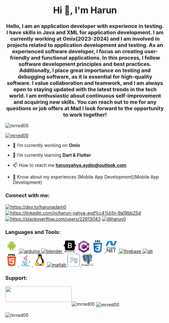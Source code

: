 <h1 align="center">Hi 👋, I'm Harun</h1>
<h3 align="center">Hello, I am an application developer with experience in testing. I have skills in Java and XML for application development. I am currently working at Omix(2023-2024) and I am involved in projects related to application development and testing. As an experienced software developer, I focus on creating user-friendly and functional applications. In this process, I follow software development principles and best practices. Additionally, I place great importance on testing and debugging software, as it is essential for high-quality software. I value collaboration and teamwork, and I am always open to staying updated with the latest trends in the tech world. I am enthusiastic about continuous self-improvement and acquiring new skills. You can reach out to me for any questions or job offers at Mail I look forward to the opportunity to work together!</h3>

<p align="left"> <img src="https://komarev.com/ghpvc/?username=mrred00&label=Profile%20views&color=0e75b6&style=flat" alt="mrred00" /> </p>

<p align="left"> <a href="https://github.com/ryo-ma/github-profile-trophy"><img src="https://github-profile-trophy.vercel.app/?username=mrred00&theme=dark_lover" alt="mrred00" /></a> </p>

- 🔭 I’m currently working on **Omix**

- 🌱 I’m currently learning **Dart & Flutter**

- 📫 How to reach me **harunyahya.aydin@outlook.com**

- 📄 Know about my experiences [Mobile App Development](Mobile App Development)

<h3 align="left">Connect with me:</h3>
<p align="left">
<a href="https://dev.to/https://dev.to/harunadam0" target="blank"><img align="center" src="https://raw.githubusercontent.com/rahuldkjain/github-profile-readme-generator/master/src/images/icons/Social/devto.svg" alt="https://dev.to/harunadam0" height="30" width="40" /></a>
<a href="https://linkedin.com/in/https://linkedin.com/in/harun-yahya-ayd%c4%b1n-9a19bb254" target="blank"><img align="center" src="https://raw.githubusercontent.com/rahuldkjain/github-profile-readme-generator/master/src/images/icons/Social/linked-in-alt.svg" alt="https://linkedin.com/in/harun-yahya-ayd%c4%b1n-9a19bb254" height="30" width="40" /></a>
<a href="https://stackoverflow.com/users/https://stackoverflow.com/users/22613043" target="blank"><img align="center" src="https://raw.githubusercontent.com/rahuldkjain/github-profile-readme-generator/master/src/images/icons/Social/stack-overflow.svg" alt="https://stackoverflow.com/users/22613043" height="30" width="40" /></a>
<a href="https://medium.com/@harun0" target="blank"><img align="center" src="https://raw.githubusercontent.com/rahuldkjain/github-profile-readme-generator/master/src/images/icons/Social/medium.svg" alt="@harun0" height="30" width="40" /></a>
</p>

<h3 align="left">Languages and Tools:</h3>
<p align="left"> <a href="https://developer.android.com" target="_blank" rel="noreferrer"> <img src="https://raw.githubusercontent.com/devicons/devicon/master/icons/android/android-original-wordmark.svg" alt="android" width="40" height="40"/> </a> <a href="https://www.arduino.cc/" target="_blank" rel="noreferrer"> <img src="https://cdn.worldvectorlogo.com/logos/arduino-1.svg" alt="arduino" width="40" height="40"/> </a> <a href="https://www.blender.org/" target="_blank" rel="noreferrer"> <img src="https://download.blender.org/branding/community/blender_community_badge_white.svg" alt="blender" width="40" height="40"/> </a> <a href="https://getbootstrap.com" target="_blank" rel="noreferrer"> <img src="https://raw.githubusercontent.com/devicons/devicon/master/icons/bootstrap/bootstrap-plain-wordmark.svg" alt="bootstrap" width="40" height="40"/> </a> <a href="https://www.w3schools.com/cs/" target="_blank" rel="noreferrer"> <img src="https://raw.githubusercontent.com/devicons/devicon/master/icons/csharp/csharp-original.svg" alt="csharp" width="40" height="40"/> </a> <a href="https://www.w3schools.com/css/" target="_blank" rel="noreferrer"> <img src="https://raw.githubusercontent.com/devicons/devicon/master/icons/css3/css3-original-wordmark.svg" alt="css3" width="40" height="40"/> </a> <a href="https://dotnet.microsoft.com/" target="_blank" rel="noreferrer"> <img src="https://raw.githubusercontent.com/devicons/devicon/master/icons/dot-net/dot-net-original-wordmark.svg" alt="dotnet" width="40" height="40"/> </a> <a href="https://firebase.google.com/" target="_blank" rel="noreferrer"> <img src="https://www.vectorlogo.zone/logos/firebase/firebase-icon.svg" alt="firebase" width="40" height="40"/> </a> <a href="https://git-scm.com/" target="_blank" rel="noreferrer"> <img src="https://www.vectorlogo.zone/logos/git-scm/git-scm-icon.svg" alt="git" width="40" height="40"/> </a> <a href="https://www.w3.org/html/" target="_blank" rel="noreferrer"> <img src="https://raw.githubusercontent.com/devicons/devicon/master/icons/html5/html5-original-wordmark.svg" alt="html5" width="40" height="40"/> </a> <a href="https://www.java.com" target="_blank" rel="noreferrer"> <img src="https://raw.githubusercontent.com/devicons/devicon/master/icons/java/java-original.svg" alt="java" width="40" height="40"/> </a> <a href="https://www.linux.org/" target="_blank" rel="noreferrer"> <img src="https://raw.githubusercontent.com/devicons/devicon/master/icons/linux/linux-original.svg" alt="linux" width="40" height="40"/> </a> <a href="https://www.mathworks.com/" target="_blank" rel="noreferrer"> <img src="https://upload.wikimedia.org/wikipedia/commons/2/21/Matlab_Logo.png" alt="matlab" width="40" height="40"/> </a> <a href="https://www.photoshop.com/en" target="_blank" rel="noreferrer"> <img src="https://raw.githubusercontent.com/devicons/devicon/master/icons/photoshop/photoshop-line.svg" alt="photoshop" width="40" height="40"/> </a> <a href="https://www.postgresql.org" target="_blank" rel="noreferrer"> <img src="https://raw.githubusercontent.com/devicons/devicon/master/icons/postgresql/postgresql-original-wordmark.svg" alt="postgresql" width="40" height="40"/> </a> </p>

<h3 align="left">Support:</h3>
<p><a href="https://www.buymeacoffee.com/mailharunts"> <img align="left" src="https://cdn.buymeacoffee.com/buttons/v2/default-yellow.png" height="50" width="210" alt="" /></a></p><br><br>

<p><img align="left" src="https://github-readme-stats.vercel.app/api/top-langs?username=mrred00&show_icons=true&locale=en&layout=compact" alt="mrred00" /></p>

<p>&nbsp;<img align="center" src="https://github-readme-stats.vercel.app/api?username=mrred00&show_icons=true&locale=en" alt="mrred00" /></p>

<p><img align="center" src="https://github-readme-streak-stats.herokuapp.com/?user=mrred00&" alt="mrred00" /></p>
